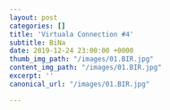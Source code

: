 ```yaml
---
layout: post
categories: []
title: 'Virtuala Connection #4'
subtitle: BiNa
date: 2019-12-24 23:00:00 +0000
thumb_img_path: "/images/01.BIR.jpg"
content_img_path: "/images/01.BIR.jpg"
excerpt: ''
canonical_url: "/images/01.BIR.jpg"

---
```

